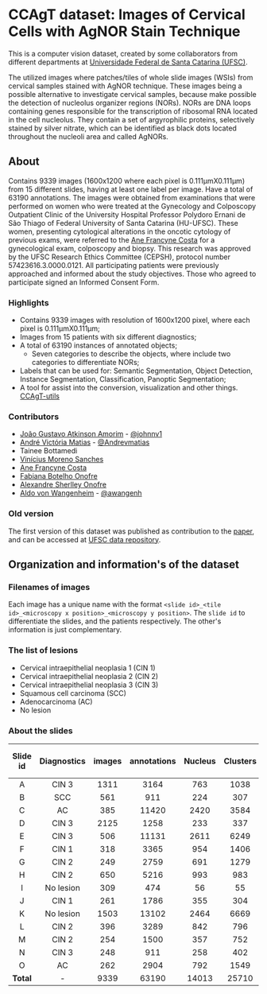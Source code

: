 # CCAgT dataset: Images of Cervical Cells with AgNOR Stain Technique

This is a computer vision dataset, created by some collaborators from different departments at [Universidade Federal de Santa Catarina (UFSC)](https://en.ufsc.br/).

The utilized images where patches/tiles of whole slide images (WSIs) from cervical samples stained with AgNOR technique. These images being a possible alternative to investigate cervical samples, because make possible the detection of nucleolus organizer regions (NORs). NORs are DNA loops containing genes responsible for the transcription of ribosomal RNA located in the cell nucleolus. They contain a set of argyrophilic proteins, selectively stained by silver nitrate, which can be identified as black dots located throughout the nucleoli area and called AgNORs.


## About

Contains 9339 images (1600x1200 where each pixel is 0.111µmX0.111µm) from 15 different slides, having at least one label per image. Have a total of 63190 annotations. The images were obtained from examinations that were performed on women who were treated at the Gynecology and Colposcopy Outpatient Clinic of the University Hospital Professor Polydoro Ernani de São Thiago of Federal University of Santa Catarina (HU-UFSC). These women, presenting cytological alterations in the oncotic cytology of previous exams, were referred to the [Ane Francyne Costa](https://repositorio.ufsc.br/handle/123456789/191940) for a gynecological exam, colposcopy and biopsy. This research was approved by the UFSC Research Ethics Committee (CEPSH), protocol number 57423616.3.0000.0121. All participating patients were previously approached and informed about the study objectives. Those who agreed to participate signed an Informed Consent Form.

### Highlights
- Contains 9339 images with resolution of 1600x1200 pixel, where each pixel is 0.111µmX0.111µm;
- Images from 15 patients with six different diagnostics;
- A total of 63190 instances of annotated objects;
  - Seven categories to describe the objects, where include two categories to differentiate NORs;
- Labels that can be used for: Semantic Segmentation, Object Detection, Instance Segmentation, Classification, Panoptic Segmentation;
- A tool for assist into the conversion, visualization and other things. [CCAgT-utils](https://github.com/johnnv1/CCAgT-utils)  


### Contributors

- [João Gustavo Atkinson Amorim](https://orcid.org/0000-0003-3361-6891) - [@johnnv1](https://github.com/johnnv1/)
- [André Victória Matias](https://orcid.org/0000-0003-0268-0233) - [@Andrevmatias](https://github.com/Andrevmatias)
- Tainee Bottamedi
- [Vinícius Moreno Sanches](https://orcid.org/0000-0001-9069-7726)
- [Ane Francyne Costa](https://orcid.org/0000-0003-1467-4877)
- [Fabiana Botelho Onofre](https://orcid.org/0000-0003-4857-5770)
- [Alexandre Sherlley Onofre](https://orcid.org/0000-0002-3833-8694)
- [Aldo von Wangenheim](https://orcid.org/0000-0003-4532-1417) - [@awangenh](https://github.com/awangenh)

### Old version

The first version of this dataset was published as contribution to the [paper](https://doi.org/10.1109/CBMS49503.2020.00110), and can be accessed at [UFSC data repository](https://arquivos.ufsc.br/d/373be2177a33426a9e6c/).

## Organization and information's of the dataset


### Filenames of images
Each image has a unique name with the format `<slide id>_<tile id>_<microscopy x position>_<microscopy y position>`. The `slide id` to differentiate the slides, and the patients respectively. The other's information is just complementary.

### The list of lesions
- Cervical intraepithelial neoplasia 1 (CIN 1)
- Cervical intraepithelial neoplasia 2 (CIN 2)
- Cervical intraepithelial neoplasia 3 (CIN 3)
- Squamous cell carcinoma (SCC)
- Adenocarcinoma (AC)
- No lesion


### About the slides

| Slide id  | Diagnostics | images | annotations | Nucleus | Clusters | Satellite | Nucleus out of focus | Overlapped nuclei | Non-viable nuclei | Leukocyte |
| :-------: | :---------: | :----: | :---------: | :-----: | :------: | :-------: | :------------------: | :---------------: | :---------------: | :-------: |
|     A     |    CIN 3    |  1311  |    3164     |   763   |   1038   |    922    |         381          |        46         |        14         |     0     |
|     B     |     SCC     |  561   |     911     |   224   |   307    |    112    |         132          |         5         |         1         |    130    |
|     C     |     AC      |  385   |    11420    |  2420   |   3584   |   1112    |         1692         |        228        |        477        |   1907    |
|     D     |    CIN 3    |  2125  |    1258     |   233   |   337    |    107    |         149          |        12         |         8         |    412    |
|     E     |    CIN 3    |  506   |    11131    |  2611   |   6249   |   1648    |         476          |        113        |        34         |     0     |
|     F     |    CIN 1    |  318   |    3365     |   954   |   1406   |    204    |         354          |        51         |        326        |    70     |
|     G     |    CIN 2    |  249   |    2759     |   691   |   1279   |    336    |         268          |        49         |        51         |    85     |
|     H     |    CIN 2    |  650   |    5216     |   993   |   983    |    425    |         2562         |        38         |        214        |     1     |
|     I     |  No lesion  |  309   |     474     |   56    |    55    |    19     |         170          |         2         |        23         |    149    |
|     J     |    CIN 1    |  261   |    1786     |   355   |   304    |    174    |         743          |        18         |        33         |    159    |
|     K     |  No lesion  |  1503  |    13102    |  2464   |   6669   |    638    |         620          |        670        |        138        |   1903    |
|     L     |    CIN 2    |  396   |    3289     |   842   |   796    |    387    |         1209         |        27         |        23         |     5     |
|     M     |    CIN 2    |  254   |    1500     |   357   |   752    |    99     |         245          |        16         |        12         |    19     |
|     N     |    CIN 3    |  248   |     911     |   258   |   402    |    67     |         136          |        10         |         6         |    32     |
|     O     |     AC      |  262   |    2904     |   792   |   1549   |    228    |         133          |        88         |        52         |    62     |
| **Total** |      -      |  9339  |    63190    |  14013  |  25710   |   6478    |         9270         |       1373        |       1412        |   4934    |
